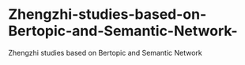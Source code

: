 # Zhengzhi-studies-based-on-Bertopic-and-Semantic-Network-
Zhengzhi studies based on  Bertopic and Semantic Network 
